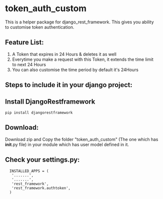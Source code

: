 # token_auth_custom
This is a helper package for django_rest_framework. This gives you ability to customise token authentication.

## Feature List: 
 1. A Token that expires in 24 Hours & deletes it as well
 2. Everytime you make a request with this Token, it extends the time limit to next 24 Hours
 3. You can also customise the time period by default it's 24Hours

## Steps to include it in your django project:

## Install DjangoRestframework
    pip install djangorestframework

## Download:
 Download zip and Copy the folder "token_auth_custom" (The one which has __init__.py file) in your module which has user model defined in it.
## Check your settings.py:
      INSTALLED_APPS = (
       '.......',
       '.......',
       'rest_framework',
       'rest_framework.authtoken',
      )
